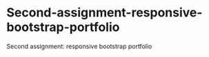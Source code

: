 # Second-assignment-responsive-bootstrap-portfolio
Second assignment: responsive bootstrap portfolio

